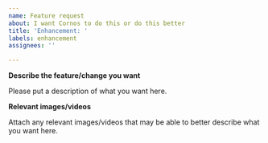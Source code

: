 ```yaml
---
name: Feature request
about: I want Cornos to do this or do this better
title: 'Enhancement: '
labels: enhancement
assignees: ''

---
```


**Describe the feature/change you want**

Please put a description of what you want here. 

**Relevant images/videos**

Attach any relevant images/videos that may be able to better describe what you want here.
